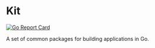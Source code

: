 # Kit 

[![Go Report Card](https://goreportcard.com/badge/github.com/jorongo/kti)](https://goreportcard.com/report/github.com/jorongo/kti)

A set of common packages for building applications in Go.
